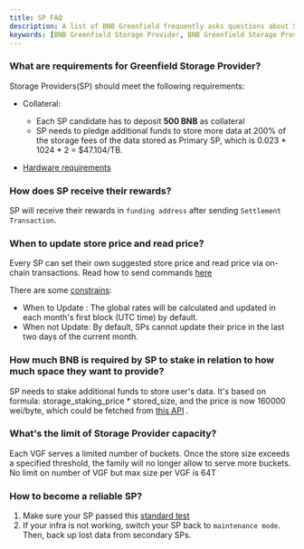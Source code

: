```yaml
---
title: SP FAQ
description: A list of BNB Greenfield frequently asks questions about Storage Provider.  
keywords: [BNB Greenfield Storage Provider, BNB Greenfield Storage Provider Requirements]
---
```


### What are requirements for Greenfield Storage Provider?
Storage Providers(SP) should meet the following requirements:
* Collateral:
	* Each SP candidate has to deposit **500 BNB** as collateral
	* SP needs to pledge additional funds to store more data at 200% of the storage fees of the data stored as Primary SP, which is 0.023 * 1024 * 2 = $47.104/TB.

* [Hardware requirements](../guide/storage-provider/run-book/run-SP-node#recommended-hardware)

### How does SP receive their rewards?

SP will receive their rewards in `funding address` after sending `Settlement Transaction`.

### When to update store price and read price?

Every SP can set their own suggested store price and read price via on-chain transactions. Read how to send commands [here](../guide/storage-provider/run-book/join-SP-network#update-sp-price)

There are some [constrains](https://github.com/bnb-chain/greenfield/blob/master/docs/modules/billing-and-payment.md#storage-fee-price-and-adjustment
):
* When to Update : The global rates will be calculated and updated in each month's first block (UTC time) by default.
* When not Update: By default, SPs cannot update their price in the last two days of the current month.


### How much BNB is required by SP to stake in relation to how much space they want to provide?

SP needs to stake additional funds to store user's data. It's based on formula: storage_staking_price * stored_size, and the price is now 160000 wei/byte, which could be fetched from [this API](https://github.com/bnb-chain/greenfield/blob/master/docs/greenfield-api/virtual-group-params.api.mdx) .


### What's the limit of Storage Provider capacity?

Each VGF serves a limited number of buckets. Once the store size exceeds a specified threshold, the family will no longer allow to serve more buckets. No limit on number of VGF but max size per VGF is 64T


### How to become a reliable SP?

1. Make sure your SP passed this [standard test](https://github.com/bnb-chain/greenfield-sp-standard-test)
2. If your infra is not working, switch your SP back to `maintenance mode`. Then, back up lost data from secondary SPs.